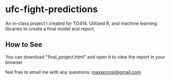 # ufc-fight-predictions

An in-class project I created for TO414. Utilized R, and machine learning libraries to create a final model and report.

## How to See
You can download "final_project.html" and open it to view the report in your browser

feel free to email me with any questions: maxwcoop@gmail.com
